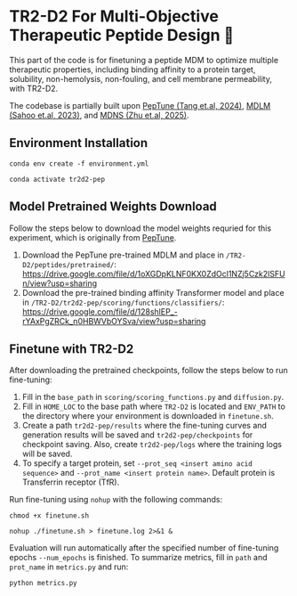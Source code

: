 # TR2-D2 For Multi-Objective Therapeutic Peptide Design 🧫

This part of the code is for finetuning a peptide MDM to optimize multiple therapeutic properties, including binding affinity to a protein target, solubility, non-hemolysis, non-fouling, and cell membrane permeability, with TR2-D2. 

The codebase is partially built upon [PepTune (Tang et.al, 2024)](https://arxiv.org/abs/2412.17780), [MDLM (Sahoo et.al, 2023)](https://github.com/kuleshov-group/mdlm), and [MDNS (Zhu et.al, 2025)](https://arxiv.org/abs/2508.10684).

## Environment Installation
```
conda env create -f environment.yml

conda activate tr2d2-pep
```

## Model Pretrained Weights Download

Follow the steps below to download the model weights requried for this experiment, which is originally from [PepTune](https://arxiv.org/abs/2412.17780). 

1. Download the PepTune pre-trained MDLM and place in `/TR2-D2/peptides/pretrained/`: https://drive.google.com/file/d/1oXGDpKLNF0KX0ZdOcl1NZj5Czk2lSFUn/view?usp=sharing 
2. Download the pre-trained binding affinity Transformer model and place in `/TR2-D2/tr2d2-pep/scoring/functions/classifiers/`: https://drive.google.com/file/d/128shlEP_-rYAxPgZRCk_n0HBWVbOYSva/view?usp=sharing



## Finetune with TR2-D2
After downloading the pretrained checkpoints, follow the steps below to run fine-tuning:

1. Fill in the `base_path` in `scoring/scoring_functions.py` and `diffusion.py`. 
2. Fill in `HOME_LOC` to the base path where `TR2-D2` is located and `ENV_PATH` to the directory where your environment is downloaded in `finetune.sh`. 
3. Create a path `tr2d2-pep/results` where the fine-tuning curves and generation results will be saved and `tr2d2-pep/checkpoints` for checkpoint saving. Also, create `tr2d2-pep/logs` where the training logs will be saved.
3. To specify a target protein, set `--prot_seq <insert amino acid sequence>` and `--prot_name <insert protein name>`. Default protein is Transferrin receptor (TfR).

Run fine-tuning using `nohup` with the following commands:
```
chmod +x finetune.sh

nohup ./finetune.sh > finetune.log 2>&1 &
```
Evaluation will run automatically after the specified number of fine-tuning epochs `--num_epochs` is finished. To summarize metrics, fill in `path` and `prot_name` in `metrics.py` and run:

```
python metrics.py
```